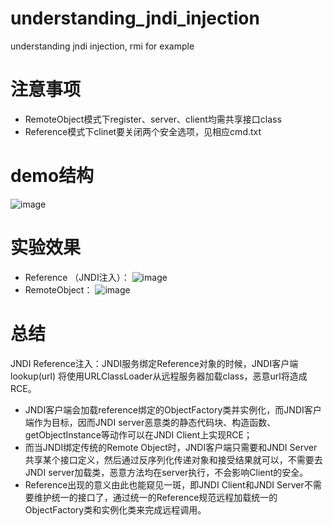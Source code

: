 # understanding_jndi_injection
understanding jndi injection, rmi for example

# 注意事项
+ RemoteObject模式下register、server、client均需共享接口class
+ Reference模式下clinet要关闭两个安全选项，见相应cmd.txt

# demo结构
![image](https://user-images.githubusercontent.com/70132162/119106419-ecec6f00-ba50-11eb-82bf-e76306b3ec5a.png)

# 实验效果
+ Reference （JNDI注入）：
![image](https://user-images.githubusercontent.com/70132162/119109005-5f5e4e80-ba53-11eb-908b-88e764171bd1.png)
+ RemoteObject：
![image](https://user-images.githubusercontent.com/70132162/119109280-9fbdcc80-ba53-11eb-956e-b0ccdf76f892.png)

# 总结
JNDI Reference注入：JNDI服务绑定Reference对象的时候，JNDI客户端lookup(url) 将使用URLClassLoader从远程服务器加载class，恶意url将造成RCE。  
+ JNDI客户端会加载reference绑定的ObjectFactory类并实例化，而JNDI客户端作为目标，因而JNDI server恶意类的静态代码块、构造函数、getObjectInstance等动作可以在JNDI Client上实现RCE；  
+ 而当JNDI绑定传统的Remote Object时，JNDI客户端只需要和JNDI Server共享某个接口定义，然后通过反序列化传递对象和接受结果就可以，不需要去JNDI server加载类，恶意方法均在server执行，不会影响Client的安全。  
+ Reference出现的意义由此也能窥见一斑，即JNDI Client和JNDI Server不需要维护统一的接口了，通过统一的Reference规范远程加载统一的ObjectFactory类和实例化类来完成远程调用。  
